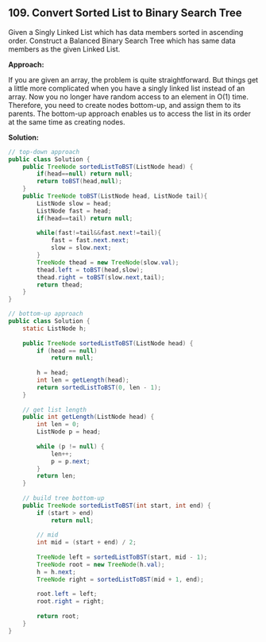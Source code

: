 ## 109. Convert Sorted List to Binary Search Tree

Given a Singly Linked List which has data members sorted in ascending order. Construct a Balanced Binary Search Tree which has same data members as the given Linked List. 

**Approach:**

If you are given an array, the problem is quite straightforward. But things get a little more complicated when you have a singly linked list instead of an array. Now you no longer have random access to an element in O(1) time. Therefore, you need to create nodes bottom-up, and assign them to its parents. The bottom-up approach enables us to access the list in its order at the same time as creating nodes.

**Solution:**

```java
// top-down approach
public class Solution {
    public TreeNode sortedListToBST(ListNode head) {
        if(head==null) return null;
        return toBST(head,null);
    }
    public TreeNode toBST(ListNode head, ListNode tail){
        ListNode slow = head;
        ListNode fast = head;
        if(head==tail) return null;
    
        while(fast!=tail&&fast.next!=tail){
            fast = fast.next.next;
            slow = slow.next;
        }
        TreeNode thead = new TreeNode(slow.val);
        thead.left = toBST(head,slow);
        thead.right = toBST(slow.next,tail);
        return thead;
    }
}
```

```java
// bottom-up approach
public class Solution {
	static ListNode h;
 
	public TreeNode sortedListToBST(ListNode head) {
		if (head == null)
			return null;
 
		h = head;
		int len = getLength(head);
		return sortedListToBST(0, len - 1);
	}
 
	// get list length
	public int getLength(ListNode head) {
		int len = 0;
		ListNode p = head;
 
		while (p != null) {
			len++;
			p = p.next;
		}
		return len;
	}
 
	// build tree bottom-up
	public TreeNode sortedListToBST(int start, int end) {
		if (start > end)
			return null;
 
		// mid
		int mid = (start + end) / 2;
 
		TreeNode left = sortedListToBST(start, mid - 1);
		TreeNode root = new TreeNode(h.val);
		h = h.next;
		TreeNode right = sortedListToBST(mid + 1, end);
 
		root.left = left;
		root.right = right;
 
		return root;
	}
}
```